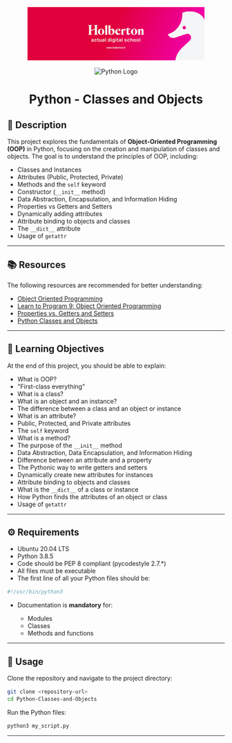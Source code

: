 <div align="center"><img src="https://github.com/ksyv/holbertonschool-web_front_end/blob/main/baniere_holberton.png"></div>

<p align="center">
  <img src="https://upload.wikimedia.org/wikipedia/commons/c/c3/Python-logo-notext.svg" alt="Python Logo" width="150"/>
</p>

<h1 align="center">Python - Classes and Objects</h1>

## 📌 Description
This project explores the fundamentals of **Object-Oriented Programming (OOP)** in Python, focusing on the creation and manipulation of classes and objects. The goal is to understand the principles of OOP, including:

- Classes and Instances
- Attributes (Public, Protected, Private)
- Methods and the `self` keyword
- Constructor (`__init__` method)
- Data Abstraction, Encapsulation, and Information Hiding
- Properties vs Getters and Setters
- Dynamically adding attributes
- Attribute binding to objects and classes
- The `__dict__` attribute
- Usage of `getattr`

---

## 📚 Resources

The following resources are recommended for better understanding:

- [Object Oriented Programming](https://docs.python.org/3/tutorial/classes.html)
- [Learn to Program 9: Object Oriented Programming](https://www.youtube.com/watch?v=ZDa-Z5JzLYM)
- [Properties vs. Getters and Setters](https://www.python-course.eu/python3_properties.php)
- [Python Classes and Objects](https://www.w3schools.com/python/python_classes.asp)

---

## 🎯 Learning Objectives
At the end of this project, you should be able to explain:

- What is OOP?
- "First-class everything"
- What is a class?
- What is an object and an instance?
- The difference between a class and an object or instance
- What is an attribute?
- Public, Protected, and Private attributes
- The `self` keyword
- What is a method?
- The purpose of the `__init__` method
- Data Abstraction, Data Encapsulation, and Information Hiding
- Difference between an attribute and a property
- The Pythonic way to write getters and setters
- Dynamically create new attributes for instances
- Attribute binding to objects and classes
- What is the `__dict__` of a class or instance
- How Python finds the attributes of an object or class
- Usage of `getattr`

---

## ⚙️ Requirements

- Ubuntu 20.04 LTS
- Python 3.8.5
- Code should be PEP 8 compliant (pycodestyle 2.7.*)
- All files must be executable
- The first line of all your Python files should be:

```python
#!/usr/bin/python3
````

* Documentation is **mandatory** for:

  * Modules
  * Classes
  * Methods and functions

---

## 🚀 Usage

Clone the repository and navigate to the project directory:

```bash
git clone <repository-url>
cd Python-Classes-and-Objects
```

Run the Python files:

```bash
python3 my_script.py
```

---

